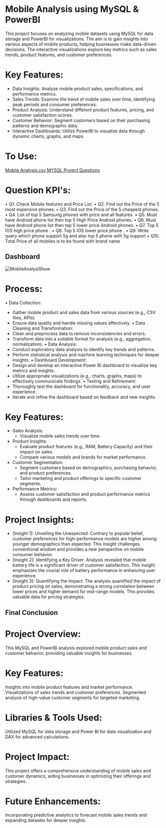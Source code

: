 # Mobile Analysis using MySQL & PowerBI
This project focuses on analyzing mobile datasets using MySQL for data storage and PowerBI for visualizations. The aim is to gain insights into various aspects of mobile products, helping businesses make data-driven decisions. The interactive visualizations explore key metrics such as sales trends, product features, and customer preferences.

# Key Features:
  * Data Insights: Analyze mobile product sales, specifications, and performance metrics.
  * Sales Trends: Examine the trend of mobile sales over time, identifying peak periods and consumer preferences.
  * Product Analysis: Understand different product features, pricing, and customer satisfaction scores.
  * Customer Behavior: Segment customers based on their purchasing patterns and demographic data.
  * Interactive Dashboards: Utilize PowerBI to visualize data through dynamic charts, graphs, and maps.
    
# To Use:
<a href ="https://github.com/BeingSaka/Mobile-Analysis-using-MySQL-Power-Bi/blob/main/Mobile%20Analysis.csv" > Mobile Analysis.csv </a>
<a href ="https://github.com/BeingSaka/Mobile-Analysis-using-MySQL-Power-Bi/blob/main/MYSQL%20ProjectSyntax.docx" > MYSQL Project Questions </a>

# Question KPI's:
•	Q1. Check Mobile features and Price List.
•	Q2.  Find out the Price of the 5 most expensive phones.
•	Q3. Find out the Price of the 5 cheapest phones.
•	Q4. List of top 5 Samsung phones with price and all features.
•	Q5. Must have Android phone list then top 5 High Price Android phones. 
•	Q6. Must have Android phone list then top 5 lower price Android phones.
•	Q7. Top 5 IOS high price phone .
•	Q8. Top 5 IOS lower price phone .
•	Q9. Write query  which phone support 5g and also top 5 phone with 5g support
•	Q10. Total Price of all mobiles is to be found with brand name 

## Dashboard
![MobileAnalysiShow](https://github.com/user-attachments/assets/77b24da9-fa96-47fe-99f5-8efbbdb59033)

# Process:
 •	Data Collection:
  *	Gather mobile product and sales data from various sources (e.g., CSV files, APIs).
  * Ensure data quality and handle missing values effectively.
•	Data Cleaning and Transformation:
  * Clean and preprocess data to remove inconsistencies and errors.
  * Transform data into a suitable format for analysis (e.g., aggregation, normalization).
•	Data Analysis:
  * Conduct exploratory data analysis to identify key trends and patterns.
  * Perform statistical analysis and machine learning techniques for deeper insights.
•	Dashboard Development:
  * Design and develop an interactive Power BI dashboard to visualize key metrics and insights.
  * Utilize appropriate visualizations (e.g., charts, graphs, maps) to effectively communicate findings.
•	Testing and Refinement:
  * Thoroughly test the dashboard for functionality, accuracy, and user experience.
  * Iterate and refine the dashboard based on feedback and new insights.

# Key Features:
  * Sales Analysis:
     * Visualize mobile sales trends over time.
  * Product Insights:
     * Evaluate product features (e.g., RAM, Battery Capacity) and their impact on sales.
     * Compare various models and brands for market performance.
  * Customer Segmentation:
     * Segment customers based on demographics, purchasing behavior, and product preferences.
     * Tailor marketing and product offerings to specific customer segments.
  * Performance Metrics:
     * Assess customer satisfaction and product performance metrics through dashboards and reports.

  # Project Insights:
  * [Insight 1]:
    Unveiling the Unexpected: Contrary to popular belief, customer preferences for high-performance models are higher among younger demographics than expected. This insight challenges conventional wisdom and provides a new perspective on mobile consumer behavior.
  * [Insight 2]:
    Identifying a Key Driver: Analysis revealed that mobile battery life is a significant driver of customer satisfaction. This insight emphasizes the crucial role of battery performance in enhancing user experience.
  * [Insight 3]:
    Quantifying the Impact: The analysis quantified the impact of product pricing on sales, demonstrating a strong correlation between lower prices and higher demand for mid-range models. This provides valuable data for pricing strategies.
    
## Final Conclusion
# Project Overview:
This MySQL and PowerBI analysis explored mobile product sales and customer behavior, providing valuable insights for businesses.
# Key Features:
Insights into mobile product features and market performance.
Visualizations of sales trends and customer preferences.
Segmented analysis of high-value customer segments for targeted marketing.
# Libraries & Tools Used:
Utilized MySQL for data storage and Power BI for data visualization and DAX for advanced calculations.
# Project Impact:
This project offers a comprehensive understanding of mobile sales and customer dynamics, aiding businesses in optimizing their offerings and strategies.
# Future Enhancements:
Incorporating predictive analytics to forecast mobile sales trends and expanding datasets for deeper insights.
